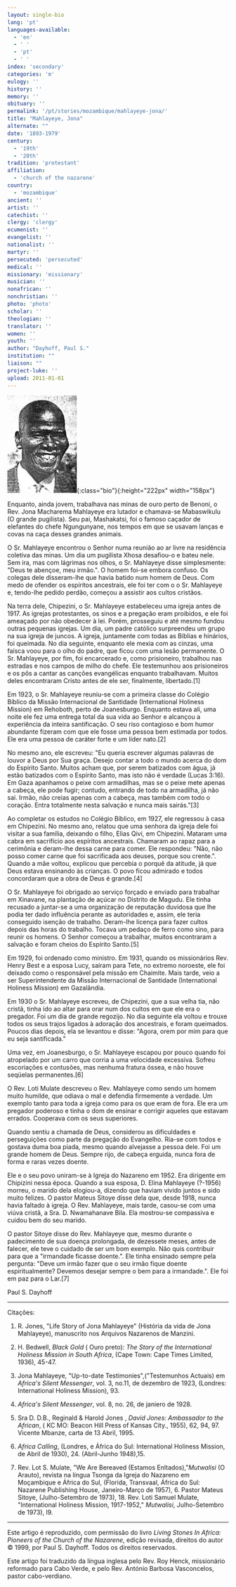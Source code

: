 ```yaml
---
layout: single-bio
lang: 'pt'
languages-available:
  - 'en'
  - ' '
  - 'pt'
  - ' '
index: 'secondary'
categories: 'm'
eulogy: ''
history: ''
memory: ''
obituary: ''
permalink: '/pt/stories/mozambique/mahlayeye-jona/'
title: "Mahlayeye, Jona"
alternate: ""
date: '1893-1979'
century:
  - '19th'
  - '20th'
tradition: 'protestant'
affiliation:
  - 'church of the nazarene'
country:
  - 'mozambique'
ancient: ''
artist: ''
catechist: ''
clergy: 'clergy'
ecumenist: ''
evangelist: ''
nationalist: ''
martyr: ''
persecuted: 'persecuted'
medical: ''
missionary: 'missionary'
musician: ''
nonafrican: ''
nonchristian: ''
photo: 'photo'
scholar: ''
theologian: ''
translator: ''
women: ''
youth: ''
author: "Dayhoff, Paul S."
institution: ""
liaison: ""
project-luke: ''
upload: 2011-01-01
---
```


![Jona Mahlayeye](/images/bio-pics/mozambique/mahlayeye-jona/mahlayeye-jona.jpg){:class="bio"}{:height="222px" width="158px"}

Enquanto, ainda jovem, trabalhava nas minas de ouro perto de Benoni, o Rev. Jona Macharema Mahlayeye era lutador e chamava-se Mabaswikulu (O grande pugilista). Seu pai, Mashakatsi, foi o famoso caçador de elefantes do chefe Ngungunyane, nos tempos em que se usavam lanças e covas na caça desses grandes animais.

O Sr. Mahlayeye encontrou o Senhor numa reunião ao ar livre na residência coletiva das minas. Um dia um pugilista Xhosa desafiou-o e bateu nele. Sem ira, mas com lágrimas nos olhos, o Sr. Mahlayeye disse simplesmente: "Deus te abençoe, meu irmão.". O homem foi-se embora confuso. Os colegas dele disseram-lhe que havia batido num homem de Deus. Com medo de ofender os espíritos ancestrais, ele foi ter com o o Sr. Mahlayeye e, tendo-lhe pedido perdão, começou a assistir aos cultos cristãos.

Na terra dele, Chipezini, o Sr. Mahlayeye estabeleceu uma igreja antes de 1917. As igrejas protestantes, os sinos e a pregação eram proibidos, e ele foi ameaçado por não obedecer à lei. Porém, prosseguiu e  até mesmo fundou outras pequenas igrejas. Um dia, um padre católico surpreendeu um grupo na sua igreja de juncos. A igreja, juntamente com todas as Bíblias e hinários, foi queimada. No dia seguinte, enquanto ele mexia com as cinzas, uma faísca voou para o olho do padre, que ficou com uma lesão permanente. O Sr. Mahlayeye, por fim, foi encarcerado e, como prisioneiro, trabalhou nas estradas e nos campos de milho do chefe. Ele testemunhou aos prisioneiros e os pôs a cantar as canções evangélicas enquanto trabalhavam. Muitos deles encontraram Cristo antes de ele ser, finalmente, libertado.[1]

Em 1923, o Sr. Mahlayeye reuniu-se com a primeira classe do Colégio Bíblico da Missão Internacional de Santidade (International Holiness Mission) em Rehoboth, perto de Joanesburgo. Enquanto estava ali, uma noite ele fez uma entrega total da sua vida ao Senhor e alcançou a experiência da inteira santificação. O seu riso contagioso e bom humor abundante fizeram com que ele fosse uma pessoa bem estimada por todos. Ele era uma pessoa de caráter forte e um líder nato.[2]

No mesmo ano, ele escreveu: "Eu queria escrever algumas palavras de louvor a Deus por Sua graça. Desejo contar a todo o mundo acerca do dom do Espírito Santo. Muitos acham que, por serem batizados com água, já estão batizados com o Espírito Santo, mas isto não é verdade (Lucas 3:16). Em Gaza apanhamos o peixe com armadilhas, mas se o peixe mete apenas a cabeça, ele pode fugir; contudo, entrando de todo na armadilha, já não sai. Irmão, não creias apenas com a cabeça, mas também com todo o coração. Entra totalmente nesta salvação e nunca mais sairás."[3]

Ao completar os estudos no Colégio Bíblico, em 1927, ele regressou à casa em Chipezini. No mesmo ano, relatou que uma senhora da igreja dele foi visitar a sua família, deixando o filho, Elias Qivi, em Chipezini. Mataram uma cabra em sacrifício aos espíritos ancestrais. Chamaram ao rapaz para a cerimônia e deram-lhe dessa carne para comer. Ele respondeu: "Não, não posso comer carne que foi sacrificada aos deuses, porque sou crente.". Quando a mãe voltou, explicou que percebia o porquê da atitude, já que Deus estava ensinando às crianças. O povo ficou admirado e todos concordaram que a obra de Deus é grande.[4]

O Sr. Mahlayeye foi obrigado ao serviço forçado e enviado para trabalhar em Xinavane, na plantação de açúcar no Distrito de Magudu. Ele tinha recusado a juntar-se a uma organização de reputação duvidosa que lhe podia ter dado influência perante as autoridades e, assim, ele teria conseguido isenção de trabalho. Deram-lhe licença para fazer cultos depois das horas do trabalho. Tocava um pedaço de ferro como sino, para reunir os homens. O Senhor começou a trabalhar, muitos encontraram a salvação e foram cheios do Espírito Santo.[5]

Em 1929, foi ordenado como ministro. Em 1931, quando os missionários Rev. Henry Best e a esposa Lucy, saíram para Tete, no extremo noroeste, ele foi deixado como o responsável pela missão em Chaimite. Mais tarde, veio a ser Superintendente da Missão Internacional de Santidade (International Holiness Mission) em Gazalândia.

Em 1930 o Sr. Mahlayeye escreveu, de Chipezini, que a sua velha tia, não cristã, tinha ido ao altar para orar num dos cultos em que ele era o pregador. Foi um dia de grande regozijo. No dia seguinte ela voltou e trouxe todos os seus trajos ligados à adoração dos ancestrais, e foram queimados. Poucos dias depois, ela se levantou e disse: "Agora, orem por mim para que eu seja santificada."

Uma vez, em Joanesburgo, o Sr. Mahlayeye escapou por pouco quando foi atropelado por um carro que corria a uma velocidade excessiva. Sofreu escoriações e contusões, mas nenhuma fratura óssea, e não houve seqüelas permanentes.[6]

O Rev. Loti Mulate descreveu o Rev. Mahlayeye como sendo um homem muito humilde, que odiava o mal e defendia firmemente a verdade. Um exemplo tanto para toda a igreja como para os que eram de fora. Ele era um pregador poderoso e tinha o dom de ensinar e corrigir aqueles que estavam errados. Cooperava com os seus superiores.

Quando sentiu a chamada de Deus, considerou as dificuldades e perseguições como parte da pregação do Evangelho. Ria-se com todos e gostava duma boa piada, mesmo quando alvejasse a pessoa dele. Foi um grande homem de Deus. Sempre rijo, de cabeça erguida, nunca fora de forma e raras vezes doente.

Ele e o seu povo uniram-se à Igreja do Nazareno em 1952. Era dirigente em Chipizini nessa época. Quando a sua esposa, D. Elina Mahlayeye (?-1956) morreu, o marido dela elogiou-a, dizendo que haviam vivido juntos e sido muito felizes. O pastor Mateus Sitoye disse dela que, desde 1918, nunca havia faltado à igreja. O Rev. Mahlayeye, mais tarde, casou-se com uma viúva cristã, a Sra. D. Nwamahanave Bila. Ela mostrou-se compassiva e cuidou bem do seu marido.

O pastor Sitoye disse do Rev. Mahlayeye que, mesmo durante o padecimento de sua doença prolongada, de dezessete meses, antes de falecer, ele teve o cuidado de ser um bom exemplo. Não quis contribuir para que a "irmandade ficasse doente.". Ele tinha ensinado sempre pela pergunta: "Deve um irmão fazer que o seu irmão fique doente espiritualmente? Devemos desejar sempre o bem para a irmandade.". Ele foi em paz para o Lar.[7]

Paul S. Dayhoff

---

Citações:

1. R. Jones, "Life Story of Jona Mahlayeye" (História da vida de Jona Mahlayeye), manuscrito nos Arquivos Nazarenos de Manzini.

2. H. Bedwell, *Black Gold* ( Ouro preto)*: The Story of the International Holiness Mission in South Africa*, (Cape Town: Cape Times Limited, 1936), 45-47.

3. Jona Mahlayeye, "Up-to-date Testimonies",("Testemunhos Actuais) em *Africa's Silent Messenger*, vol. 3, no.11, de dezembro de 1923, (Londres: International Holiness Mission), 93.

4. *Africa's Silent Messenger*, vol. 8, no. 26, de janiero de 1928.

5. Sra D. D.B., Reginald & Harold Jones , *David Jones: Ambassador to the African*, ( KC MO: Beacon Hill Press of Kansas City., 1955), 62, 94, 97. Vicente Mbanze, carta de 13 Abril, 1995.

6. *Africa Calling*, (Londres, e África do Sul: International Holiness Mission, de Abril de 1930), 24. (Abril-Junho 1948),15.

7. Rev. Lot S. Mulate, "We Are Bereaved (Estamos Enltados),"*Mutwalisi* (O Arauto), revista na língua Tsonga da Igreja do Nazareno em Moçambique e África do Sul, (Florida, Transvaal, África do Sul: Nazarene Publishing House, Janeiro-Março de 1957), 6. Pastor Mateus Sitoye, (Julho-Setembro de 1973), 18. Rev. Loti Samuel Mulate, "International Holiness Mission, 1917-1952," *Mutwalisi*, Julho-Setembro de 1973), l9.

---

Este artigo é reproduzido, com permissão do livro *Living Stones In Africa: Pioneers of the Church of the Nazarene*, edição revisada, direitos do autor © 1999, por Paul S. Dayhoff.  Todos os direitos reservados.

Este artigo foi traduzido da língua inglesa pelo Rev. Roy Henck, missionário reformado para Cabo Verde, e pelo Rev. António Barbosa Vasconcelos, pastor cabo-verdiano.
